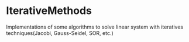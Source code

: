 # IterativeMethods
Implementations of some algorithms to solve linear system with iteratives techniques(Jacobi, Gauss-Seidel, SOR, etc.)

